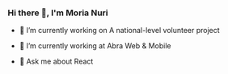 ### Hi there 👋, I'm Moria Nuri

- 🔭 I’m currently working on A national-level volunteer project
- 🌱 I’m currently working at Abra Web & Mobile

- 💬 Ask me about  React


